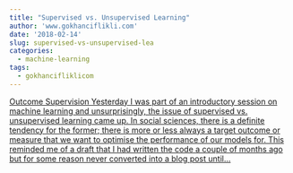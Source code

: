 ```yaml
---
title: "Supervised vs. Unsupervised Learning"
author: 'www.gokhanciflikli.com'
date: '2018-02-14'
slug: supervised-vs-unsupervised-lea
categories:
  - machine-learning
tags:
  - gokhancifliklicom
---
```


[Outcome Supervision Yesterday I was part of an introductory session on machine learning and unsurprisingly, the issue of supervised vs. unsupervised learning came up. In social sciences, there is a definite tendency for the former; there is more or less always a target outcome or measure that we want to optimise the performance of our models for. This reminded me of a draft that I had written the code a couple of months ago but for some reason never converted into a blog post until...<click to read more>](https://www.gokhan.io/post/learning-brexit/)


